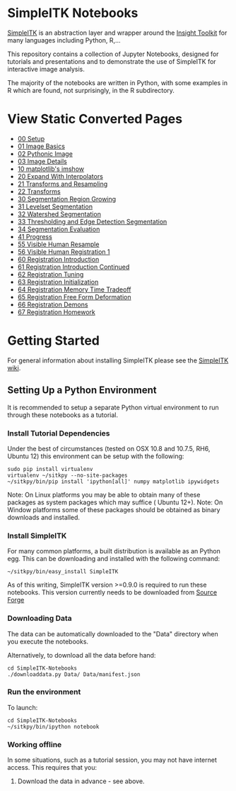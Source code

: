 # SimpleITK Notebooks

[SimpleITK](http://www.simpleitk.org) is an abstraction layer and wrapper around the [Insight Toolkit](http://www.itk.org) for many languages including Python, R,...

This repository contains a collection of Jupyter Notebooks, designed for tutorials and  presentations and to demonstrate the use of SimpleITK for interactive image analysis.

The majority of the notebooks are written in Python, with some examples in R which are found, not surprisingly, in the R subdirectory. 


# View Static Converted Pages

- [00 Setup](http://insightsoftwareconsortium.github.io/SimpleITK-Notebooks/00_Setup.html)
- [01 Image Basics](http://insightsoftwareconsortium.github.io/SimpleITK-Notebooks/01_Image_Basics.html)
- [02 Pythonic Image](http://insightsoftwareconsortium.github.io/SimpleITK-Notebooks/02_Pythonic_Image.html)
- [03 Image Details](http://insightsoftwareconsortium.github.io/SimpleITK-Notebooks/03_Image_Details.html)
- [10 matplotlib's imshow](http://insightsoftwareconsortium.github.io/SimpleITK-Notebooks/10_matplotlib's_imshow.html)
- [20 Expand With Interpolators](http://insightsoftwareconsortium.github.io/SimpleITK-Notebooks/20_Expand_With_Interpolators.html)
- [21 Transforms and Resampling](http://insightsoftwareconsortium.github.io/SimpleITK-Notebooks/21_Transforms_and_Resampling.html)
- [22 Transforms](http://insightsoftwareconsortium.github.io/SimpleITK-Notebooks/22_Transforms.html)
- [30 Segmentation Region Growing](http://insightsoftwareconsortium.github.io/SimpleITK-Notebooks/30_Segmentation_Region_Growing.html)
- [31 Levelset Segmentation](http://insightsoftwareconsortium.github.io/SimpleITK-Notebooks/31_Levelset_Segmentation.html)
- [32 Watershed Segmentation](http://insightsoftwareconsortium.github.io/SimpleITK-Notebooks/32_Watersheds_Segmentation.html)
- [33 Thresholding and Edge Detection Segmentation](http://insightsoftwareconsortium.github.io/SimpleITK-Notebooks/33_Segmentation_Thresholding_Edge_Detection.html)
- [34 Segmentation Evaluation](http://insightsoftwareconsortium.github.io/SimpleITK-Notebooks/34_Segmentation_Evaluation.html)
- [41 Progress](http://insightsoftwareconsortium.github.io/SimpleITK-Notebooks/41_Progress.html)
- [55 Visible Human Resample](http://insightsoftwareconsortium.github.io/SimpleITK-Notebooks/55_VH_Resample.html)
- [56 Visible Human Registration 1](http://insightsoftwareconsortium.github.io/SimpleITK-Notebooks/56_VH_Registration1.html)
- [60 Registration Introduction](http://insightsoftwareconsortium.github.io/SimpleITK-Notebooks/60_Registration_Introduction.html)
- [61 Registration Introduction Continued](http://insightsoftwareconsortium.github.io/SimpleITK-Notebooks/61_Registration_Introduction_Continued.html)
- [62 Registration Tuning](http://insightsoftwareconsortium.github.io/SimpleITK-Notebooks/62_Registration_Tuning.html)
- [63 Registration Initialization](http://insightsoftwareconsortium.github.io/SimpleITK-Notebooks/63_Registration_Initialization.html)
- [64 Registration Memory Time Tradeoff](http://insightsoftwareconsortium.github.io/SimpleITK-Notebooks/64_Registration_Memory_Time_Tradeoff.html)
- [65 Registration Free Form Deformation](http://insightsoftwareconsortium.github.io/SimpleITK-Notebooks/65_Registration_FFD.html)
- [66 Registration Demons](http://insightsoftwareconsortium.github.io/SimpleITK-Notebooks/66_Registration_Demons.html)
- [67 Registration Homework](http://insightsoftwareconsortium.github.io/SimpleITK-Notebooks/67_Registration_Semiautomatic_Homework.html)

# Getting Started

For general information about installing SimpleITK please see the [SimpleITK wiki](http://www.itk.org/Wiki/ITK/Release_4/SimpleITK/GettingStarted).


## Setting Up a Python Environment

It is recommended to setup a separate Python virtual environment to run through these notebooks as a tutorial.

### Install Tutorial Dependencies

Under the best of circumstances (tested on OSX 10.8 and 10.7.5, RH6, Ubuntu 12) this environment can be setup with the following:

    sudo pip install virtualenv
    virtualenv ~/sitkpy --no-site-packages
    ~/sitkpy/bin/pip install 'ipython[all]' numpy matplotlib ipywidgets

Note: On Linux platforms you may be able to obtain many of these packages as system packages which may suffice ( Ubuntu 12+).
Note: On Window platforms some of these packages should be obtained as binary downloads and installed.

### Install SimpleITK

For many common platforms, a built distribution is available as an Python egg. This can be downloading and installed with the following command:

    ~/sitkpy/bin/easy_install SimpleITK


As of this writing, SimpleITK version >=0.9.0 is required to run these notebooks. This version currently needs to be downloaded from [Source Forge](http://sourceforge.net/projects/simpleitk/files/SimpleITK/0.9.0/Python/)

### Downloading Data

The data can be automatically downloaded to the "Data" directory when you execute the notebooks.

Alternatively, to download all the data before hand:

    cd SimpleITK-Notebooks
    ./downloaddata.py Data/ Data/manifest.json

### Run the environment

To launch:

    cd SimpleITK-Notebooks
    ~/sitkpy/bin/ipython notebook

### Working offline

In some situations, such as a tutorial session, you may not have internet access. This requires that you:

1. Download the data in advance - see above.
